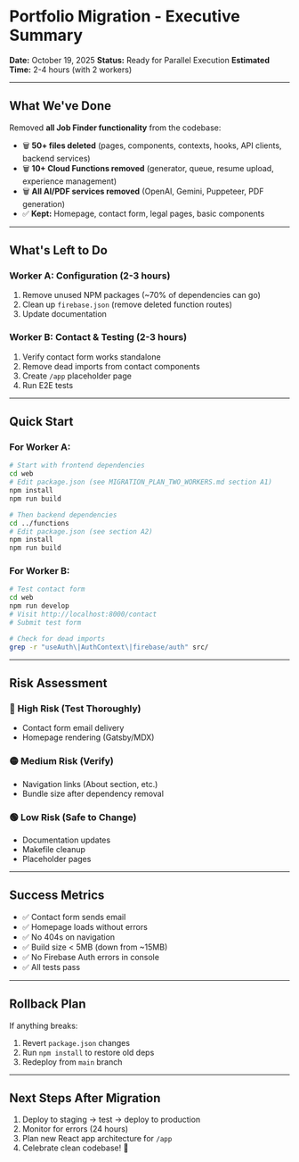 # Portfolio Migration - Executive Summary

**Date:** October 19, 2025
**Status:** Ready for Parallel Execution
**Estimated Time:** 2-4 hours (with 2 workers)

---

## What We've Done

Removed **all Job Finder functionality** from the codebase:

- 🗑️ **50+ files deleted** (pages, components, contexts, hooks, API clients, backend services)
- 🗑️ **10+ Cloud Functions removed** (generator, queue, resume upload, experience management)
- 🗑️ **All AI/PDF services removed** (OpenAI, Gemini, Puppeteer, PDF generation)
- ✅ **Kept:** Homepage, contact form, legal pages, basic components

---

## What's Left to Do

### Worker A: Configuration (2-3 hours)

1. Remove unused NPM packages (~70% of dependencies can go)
2. Clean up `firebase.json` (remove deleted function routes)
3. Update documentation

### Worker B: Contact & Testing (2-3 hours)

1. Verify contact form works standalone
2. Remove dead imports from contact components
3. Create `/app` placeholder page
4. Run E2E tests

---

## Quick Start

### For Worker A:

```bash
# Start with frontend dependencies
cd web
# Edit package.json (see MIGRATION_PLAN_TWO_WORKERS.md section A1)
npm install
npm run build

# Then backend dependencies
cd ../functions
# Edit package.json (see section A2)
npm install
npm run build
```

### For Worker B:

```bash
# Test contact form
cd web
npm run develop
# Visit http://localhost:8000/contact
# Submit test form

# Check for dead imports
grep -r "useAuth\|AuthContext\|firebase/auth" src/
```

---

## Risk Assessment

### 🔴 High Risk (Test Thoroughly)

- Contact form email delivery
- Homepage rendering (Gatsby/MDX)

### 🟡 Medium Risk (Verify)

- Navigation links (About section, etc.)
- Bundle size after dependency removal

### 🟢 Low Risk (Safe to Change)

- Documentation updates
- Makefile cleanup
- Placeholder pages

---

## Success Metrics

- ✅ Contact form sends email
- ✅ Homepage loads without errors
- ✅ No 404s on navigation
- ✅ Build size < 5MB (down from ~15MB)
- ✅ No Firebase Auth errors in console
- ✅ All tests pass

---

## Rollback Plan

If anything breaks:

1. Revert `package.json` changes
2. Run `npm install` to restore old deps
3. Redeploy from `main` branch

---

## Next Steps After Migration

1. Deploy to staging → test → deploy to production
2. Monitor for errors (24 hours)
3. Plan new React app architecture for `/app`
4. Celebrate clean codebase! 🎉

